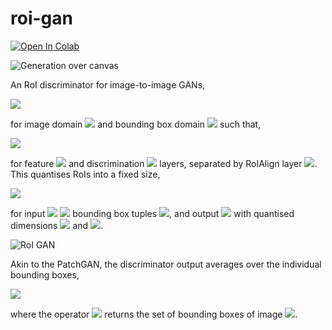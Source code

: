 # roi-gan

[![Open In Colab](https://colab.research.google.com/assets/colab-badge.svg)](https://colab.research.google.com/drive/1vayOHR71rL1OOizqo7G2SvGrCaoyvT6t)

![Generation over canvas](http://jcboyd.github.io/assets/roi-gan/canvas2.gif)

An RoI discriminator for image-to-image GANs,

<img src="https://render.githubusercontent.com/render/math?math=d_{roi} : X \times B \to \{0, 1\}">

for image domain <img src="https://render.githubusercontent.com/render/math?math=X"> and bounding box domain <img src="https://render.githubusercontent.com/render/math?math=B"> such that,

<img src="https://render.githubusercontent.com/render/math?math=d_{roi}(\mathbf{x}, b) = d(\rho(f(\mathbf{x}), b))">

for feature <img src="https://render.githubusercontent.com/render/math?math=f"> and discrimination <img src="https://render.githubusercontent.com/render/math?math=d"> layers, separated by RoIAlign layer <img src="https://render.githubusercontent.com/render/math?math=\rho">. This quantises RoIs into a fixed size,

<img src="https://render.githubusercontent.com/render/math?math=\rho : X \times B \to \mathbf{y},">

for input <img src="https://render.githubusercontent.com/render/math?math=\mathbf{x} \in \mathbb{R}^{1\times W \times H \times C},"> <img src="https://render.githubusercontent.com/render/math?math=k"> bounding box tuples <img src="https://render.githubusercontent.com/render/math?math=b">, and output <img src="https://render.githubusercontent.com/render/math?math=\mathbf{y} \in \mathbb{R}^{k \times w \times h \times C}"> with quantised dimensions <img src="https://render.githubusercontent.com/render/math?math=w < W"> and <img src="https://render.githubusercontent.com/render/math?math=h < H">.

![RoI GAN](http://jcboyd.github.io/assets/roi-gan/roi-gan.png)

Akin to the PatchGAN, the discriminator output averages over the individual bounding boxes,

<img src="https://render.githubusercontent.com/render/math?math=D_{roi} = \frac{1}{|\mathcal{B}(\mathbf{x})|}\sum_{b \in \mathcal{B}(\mathbf{x})} d_{roi}(\mathbf{x}, b),">

where the operator <img src="https://render.githubusercontent.com/render/math?math=\mathcal{B}"> returns the set of bounding boxes of image <img src="https://render.githubusercontent.com/render/math?math=\mathbf{x}">.
